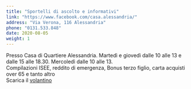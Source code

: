 ```yaml
---
title: "Sportelli di ascolto e informativi"
link: "https://www.facebook.com/casa.alessandria/"
address: "Via Verona, 116 Alessandria"
phone: "0131.533.848"
date: 2020-08-05
weight: 1
---
```


Presso Casa di Quartiere Alessandria. Martedì e giovedì dalle 10 alle 13 e dalle 15 alle 18.30. Mercoledì dalle 10 alle 13.   
Compilazioni ISEE, reddito di emergenza, Bonus terzo figlio, carta acquisti over 65 e tanto altro  
Scarica il [volantino](/documents/informazioni_sportelli.jpg)
